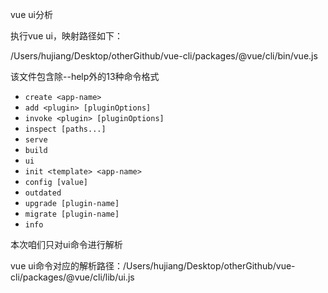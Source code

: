 

vue ui分析

执行vue ui，映射路径如下：

/Users/hujiang/Desktop/otherGithub/vue-cli/packages/@vue/cli/bin/vue.js

该文件包含除--help外的13种命令格式

  + `create <app-name>`
  + `add <plugin> [pluginOptions]`
  + `invoke <plugin> [pluginOptions]`
  + `inspect [paths...]`
  + `serve`
  + `build`
  + `ui`
  + `init <template> <app-name>`
  + `config [value]`
  + `outdated`
  + `upgrade [plugin-name]`
  + `migrate [plugin-name]`
  + `info`
  
本次咱们只对ui命令进行解析

vue ui命令对应的解析路径：/Users/hujiang/Desktop/otherGithub/vue-cli/packages/@vue/cli/lib/ui.js



